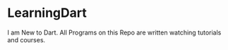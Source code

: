 # LearningDart
I am New to Dart. All Programs on this Repo are written watching tutorials and courses.
